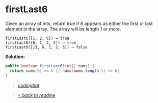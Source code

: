 # firstLast6

Given an array of ints, return true if 6 appears as either the first or last element in the array. The array will be length 1 or more.

```
firstLast6([1, 2, 6]) → true
firstLast6([6, 1, 2, 3]) → true
firstLast6([13, 6, 1, 2, 3]) → false
```

**Solution:**

```java
public boolean firstLast6(int[] nums) {
  return nums[0] == 6 || nums[nums.length-1] == 6;
}
```

> _[codingbat](http://codingbat.com/prob/p185685)_

> [< _back to readme_](FINDREPLACEREADME)